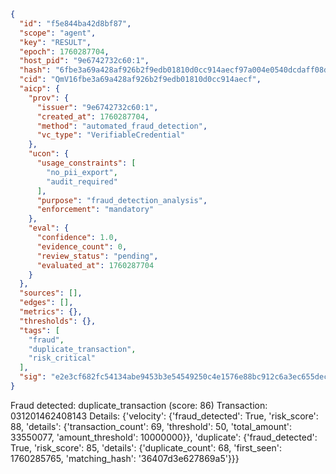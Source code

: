 ```json
{
  "id": "f5e844ba42d8bf87",
  "scope": "agent",
  "key": "RESULT",
  "epoch": 1760287704,
  "host_pid": "9e6742732c60:1",
  "hash": "6fbe3a69a428af926b2f9edb01810d0cc914aecf97a004e0540dcdaff08d16b2",
  "cid": "QmV16fbe3a69a428af926b2f9edb01810d0cc914aecf",
  "aicp": {
    "prov": {
      "issuer": "9e6742732c60:1",
      "created_at": 1760287704,
      "method": "automated_fraud_detection",
      "vc_type": "VerifiableCredential"
    },
    "ucon": {
      "usage_constraints": [
        "no_pii_export",
        "audit_required"
      ],
      "purpose": "fraud_detection_analysis",
      "enforcement": "mandatory"
    },
    "eval": {
      "confidence": 1.0,
      "evidence_count": 0,
      "review_status": "pending",
      "evaluated_at": 1760287704
    }
  },
  "sources": [],
  "edges": [],
  "metrics": {},
  "thresholds": {},
  "tags": [
    "fraud",
    "duplicate_transaction",
    "risk_critical"
  ],
  "sig": "e2e3cf682fc54134abe9453b3e54549250c4e1576e88bc912c6a3ec655dec879"
}
```

Fraud detected: duplicate_transaction (score: 86)
Transaction: 031201462408143
Details: {'velocity': {'fraud_detected': True, 'risk_score': 88, 'details': {'transaction_count': 69, 'threshold': 50, 'total_amount': 33550077, 'amount_threshold': 10000000}}, 'duplicate': {'fraud_detected': True, 'risk_score': 85, 'details': {'duplicate_count': 68, 'first_seen': 1760285765, 'matching_hash': '36407d3e627869a5'}}}